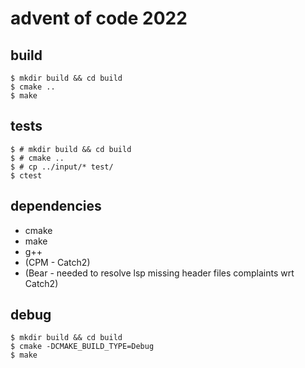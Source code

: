 # advent of code 2022


## build

```
$ mkdir build && cd build
$ cmake ..
$ make
```

## tests

```
$ # mkdir build && cd build
$ # cmake ..
$ # cp ../input/* test/
$ ctest
```

## dependencies

- cmake
- make
- g++
- (CPM - Catch2)
- (Bear - needed to resolve lsp missing header files complaints wrt Catch2)

## debug

```
$ mkdir build && cd build
$ cmake -DCMAKE_BUILD_TYPE=Debug
$ make
```


